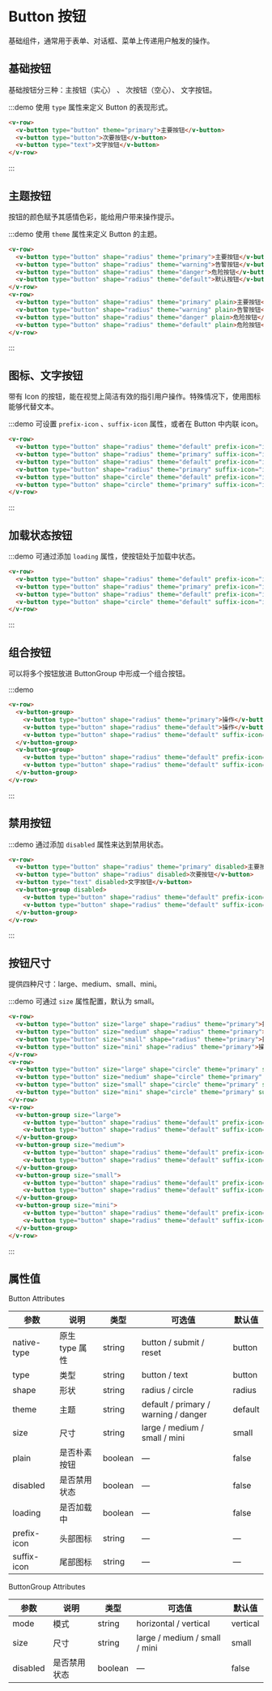 # Button 按钮

基础组件，通常用于表单、对话框、菜单上传递用户触发的操作。
  
## 基础按钮

基础按钮分三种：主按钮（实心） 、 次按钮（空心）、 文字按钮。
  
:::demo 使用 `type` 属性来定义 Button 的表现形式。

```html
<v-row>
  <v-button type="button" theme="primary">主要按钮</v-button>
  <v-button type="button">次要按钮</v-button>
  <v-button type="text">文字按钮</v-button>
</v-row>
```
:::
  
## 主题按钮

按钮的颜色赋予其感情色彩，能给用户带来操作提示。

:::demo 使用 `theme` 属性来定义 Button 的主题。

```html
<v-row>
  <v-button type="button" shape="radius" theme="primary">主要按钮</v-button>
  <v-button type="button" shape="radius" theme="warning">告警按钮</v-button>
  <v-button type="button" shape="radius" theme="danger">危险按钮</v-button>
  <v-button type="button" shape="radius" theme="default">默认按钮</v-button>
</v-row>
<v-row>
  <v-button type="button" shape="radius" theme="primary" plain>主要按钮</v-button>
  <v-button type="button" shape="radius" theme="warning" plain>告警按钮</v-button>
  <v-button type="button" shape="radius" theme="danger" plain>危险按钮</v-button>
  <v-button type="button" shape="radius" theme="default" plain>危险按钮</v-button>
</v-row>
```
:::
  
## 图标、文字按钮

带有 Icon 的按钮，能在视觉上简洁有效的指引用户操作。特殊情况下，使用图标能够代替文本。

:::demo 可设置 `prefix-icon` 、`suffix-icon` 属性，或者在 Button 中内联 icon。

```html
<v-row>
  <v-button type="button" shape="radius" theme="default" prefix-icon="icon-user-plus">添加用户</v-button>
  <v-button type="button" shape="radius" theme="primary" suffix-icon="icon-search">查询</v-button>
  <v-button type="button" shape="radius" theme="default" prefix-icon="icon-user-plus"></v-button>
  <v-button type="button" shape="radius" theme="primary" suffix-icon="icon-search"></v-button>
  <v-button type="button" shape="circle" theme="default" prefix-icon="icon-user-plus"></v-button>
  <v-button type="button" shape="circle" theme="primary" suffix-icon="icon-search"></v-button>
</v-row>
```
:::
  
## 加载状态按钮

:::demo 可通过添加 `loading` 属性，使按钮处于加载中状态。

```html
<v-row>
  <v-button type="button" shape="radius" theme="default" prefix-icon="icon-loading" loading>加载中</v-button>
  <v-button type="button" shape="radius" theme="primary" prefix-icon="icon-loading" loading>加载中</v-button>
  <v-button type="button" shape="radius" theme="default" prefix-icon="icon-loading" loading></v-button>
  <v-button type="button" shape="circle" theme="default" suffix-icon="icon-loading" loading></v-button>
</v-row>
```
:::
  
## 组合按钮

可以将多个按钮放进 ButtonGroup 中形成一个组合按钮。

:::demo 

```html
<v-row>
  <v-button-group>
    <v-button type="button" shape="radius" theme="primary">操作</v-button>
    <v-button type="button" shape="radius" theme="default">操作</v-button>
    <v-button type="button" shape="radius" theme="default" suffix-icon="icon-more"></v-button>
  </v-button-group>
  <v-button-group>
    <v-button type="button" shape="radius" theme="default" prefix-icon="icon-arrow-left">上一页</v-button>
    <v-button type="button" shape="radius" theme="default" suffix-icon="icon-arrow-right">下一页</v-button>
  </v-button-group>
</v-row>
```
:::
  
## 禁用按钮

:::demo 通过添加 `disabled` 属性来达到禁用状态。

```html
<v-row>
  <v-button type="button" shape="radius" theme="primary" disabled>主要按钮</v-button>
  <v-button type="button" shape="radius" disabled>次要按钮</v-button>
  <v-button type="text" disabled>文字按钮</v-button>
  <v-button-group disabled>
    <v-button type="button" shape="radius" theme="default" prefix-icon="icon-arrow-left">上一页</v-button>
    <v-button type="button" shape="radius" theme="default" suffix-icon="icon-arrow-right">下一页</v-button>
  </v-button-group>
</v-row>
```
:::
  
## 按钮尺寸

提供四种尺寸：large、medium、small、mini。

:::demo 可通过 `size` 属性配置，默认为 small。

```html
<v-row>
  <v-button type="button" size="large" shape="radius" theme="primary">操作按钮</v-button>
  <v-button type="button" size="medium" shape="radius" theme="primary">操作按钮</v-button>
  <v-button type="button" size="small" shape="radius" theme="primary">操作按钮</v-button>
  <v-button type="button" size="mini" shape="radius" theme="primary">操作按钮</v-button>
</v-row>
<v-row>
  <v-button type="button" size="large" shape="circle" theme="primary" suffix-icon="icon-search"></v-button>
  <v-button type="button" size="medium" shape="circle" theme="primary" suffix-icon="icon-search"></v-button>
  <v-button type="button" size="small" shape="circle" theme="primary" suffix-icon="icon-search"></v-button>
  <v-button type="button" size="mini" shape="circle" theme="primary" suffix-icon="icon-search"></v-button>
</v-row>
<v-row>
  <v-button-group size="large">
    <v-button type="button" shape="radius" theme="default" prefix-icon="icon-arrow-left">上一页</v-button>
    <v-button type="button" shape="radius" theme="default" suffix-icon="icon-arrow-right">下一页</v-button>
  </v-button-group>
  <v-button-group size="medium">
    <v-button type="button" shape="radius" theme="default" prefix-icon="icon-arrow-left">上一页</v-button>
    <v-button type="button" shape="radius" theme="default" suffix-icon="icon-arrow-right">下一页</v-button>
  </v-button-group>
  <v-button-group size="small">
    <v-button type="button" shape="radius" theme="default" prefix-icon="icon-arrow-left">上一页</v-button>
    <v-button type="button" shape="radius" theme="default" suffix-icon="icon-arrow-right">下一页</v-button>
  </v-button-group>
  <v-button-group size="mini">
    <v-button type="button" shape="radius" theme="default" prefix-icon="icon-arrow-left">上一页</v-button>
    <v-button type="button" shape="radius" theme="default" suffix-icon="icon-arrow-right">下一页</v-button>
  </v-button-group>
</v-row>
```
:::

## 属性值

Button Attributes

| 参数          | 说明            | 类型         | 可选值                                  | 默认值   |
|----------    |--------         |----------   |-------------                           |-------- |
| native-type  | 原生 type 属性   | string      | button / submit / reset                | button |  
| type         | 类型            | string      | button  / text                         | button |
| shape        | 形状            | string      | radius  / circle                       | radius |
| theme        | 主题            | string      | default / primary / warning / danger   | default |
| size         | 尺寸            | string      | large / medium / small / mini          | small |
| plain        | 是否朴素按钮     | boolean     | —                                      | false |
| disabled     | 是否禁用状态     | boolean     | —                                      | false |
| loading      | 是否加载中       | boolean      | —                                     | false |
| prefix-icon  | 头部图标        | string      |  —                                     |  —  |
| suffix-icon  | 尾部图标        | string      |  —                                     |  —  |

ButtonGroup Attributes

| 参数          | 说明            | 类型         | 可选值                                  | 默认值   |
|----------    |--------         |----------   |-------------                           |-------- |
| mode         | 模式            | string      |   horizontal / vertical                | vertical |
| size         | 尺寸            | string      | large / medium / small / mini          | small   |
| disabled     | 是否禁用状态     | boolean     | —                                      | false   |


<script>
  import Row from '@/components/row';
  import Col from '@/components/col';
  import Button from '@/components/button';
  import ButtonGroup from '@/components/button-group';

  export default {
    components: {
      VRow: Row,
      VCol: Col,
      VButton: Button,
      VButtonGroup: ButtonGroup,
    },
  };
</script>